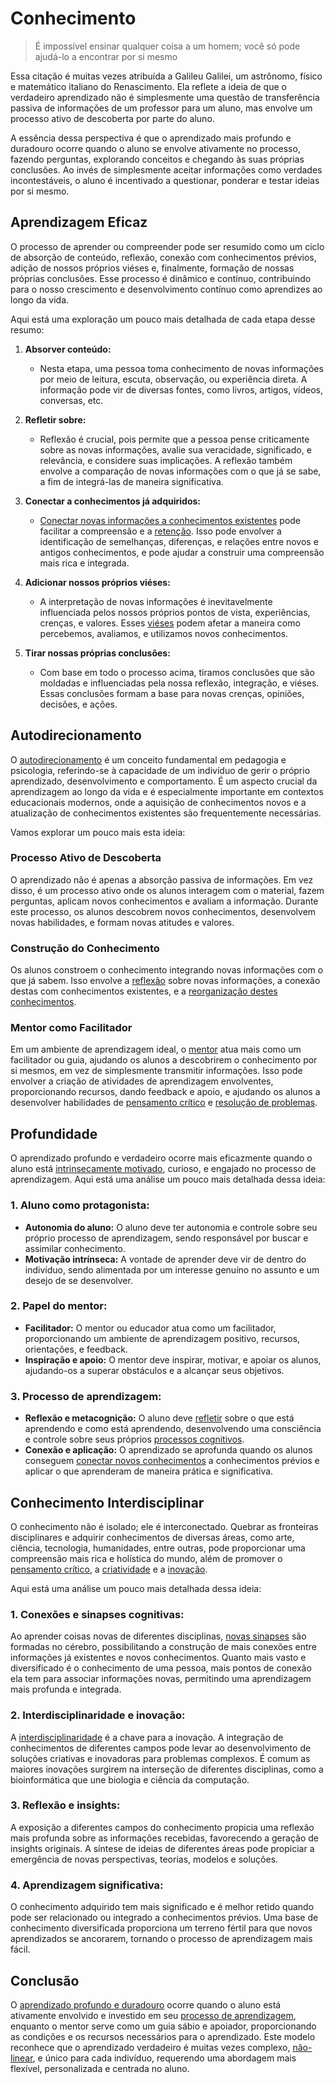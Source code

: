# Conhecimento

> É impossível ensinar qualquer coisa a um homem; você só pode ajudá-lo a encontrar por si mesmo

Essa citação é muitas vezes atribuída a Galileu Galilei, um astrônomo, físico e matemático italiano do Renascimento. Ela reflete a ideia de que o verdadeiro aprendizado não é simplesmente uma questão de transferência passiva de informações de um professor para um aluno, mas envolve um processo ativo de descoberta por parte do aluno.

A essência dessa perspectiva é que o aprendizado mais profundo e duradouro ocorre quando o aluno se envolve ativamente no processo, fazendo perguntas, explorando conceitos e chegando às suas próprias conclusões. Ao invés de simplesmente aceitar informações como verdades incontestáveis, o aluno é incentivado a questionar, ponderar e testar ideias por si mesmo.

## Aprendizagem Eficaz

O processo de aprender ou compreender pode ser resumido como um ciclo de absorção de conteúdo, reflexão, conexão com conhecimentos prévios, adição de nossos próprios viéses e, finalmente, formação de nossas próprias conclusões. Esse processo é dinâmico e contínuo, contribuindo para o nosso crescimento e desenvolvimento contínuo como aprendizes ao longo da vida.

Aqui está uma exploração um pouco mais detalhada de cada etapa desse resumo:

1. **Absorver conteúdo:**
   - Nesta etapa, uma pessoa toma conhecimento de novas informações por meio de leitura, escuta, observação, ou experiência direta. A informação pode vir de diversas fontes, como livros, artigos, vídeos, conversas, etc.

2. **Refletir sobre:**
   - Reflexão é crucial, pois permite que a pessoa pense criticamente sobre as novas informações, avalie sua veracidade, significado, e relevância, e considere suas implicações. A reflexão também envolve a comparação de novas informações com o que já se sabe, a fim de integrá-las de maneira significativa.

3. **Conectar a conhecimentos já adquiridos:**
   - [Conectar novas informações a conhecimentos existentes](/CONTINUOUS_LEARNING.md#conex%C3%B5es-mentais) pode facilitar a compreensão e a [retenção](/CONTINUOUS_LEARNING.md#recupera%C3%A7%C3%A3o-ativa). Isso pode envolver a identificação de semelhanças, diferenças, e relações entre novos e antigos conhecimentos, e pode ajudar a construir uma compreensão mais rica e integrada.

4. **Adicionar nossos próprios viéses:**
   - A interpretação de novas informações é inevitavelmente influenciada pelos nossos próprios pontos de vista, experiências, crenças, e valores. Esses [viéses](https://en.wikipedia.org/wiki/List_of_cognitive_biases) podem afetar a maneira como percebemos, avaliamos, e utilizamos novos conhecimentos.

5. **Tirar nossas próprias conclusões:**
   - Com base em todo o processo acima, tiramos conclusões que são moldadas e influenciadas pela nossa reflexão, integração, e viéses. Essas conclusões formam a base para novas crenças, opiniões, decisões, e ações.

## Autodirecionamento

O [autodirecionamento](https://en.wikipedia.org/wiki/Self-directedness) é um conceito fundamental em pedagogia e psicologia, referindo-se à capacidade de um indivíduo de gerir o próprio aprendizado, desenvolvimento e comportamento. É um aspecto crucial da aprendizagem ao longo da vida e é especialmente importante em contextos educacionais modernos, onde a aquisição de conhecimentos novos e a atualização de conhecimentos existentes são frequentemente necessárias.

Vamos explorar um pouco mais esta ideia:

### Processo Ativo de Descoberta

O aprendizado não é apenas a absorção passiva de informações. Em vez disso, é um processo ativo onde os alunos interagem com o material, fazem perguntas, aplicam novos conhecimentos e avaliam a informação. Durante este processo, os alunos descobrem novos conhecimentos, desenvolvem novas habilidades, e formam novas atitudes e valores.

### Construção do Conhecimento

Os alunos constroem o conhecimento integrando novas informações com o que já sabem. Isso envolve a [reflexão](/CONTINUOUS_LEARNING.md#metacogni%C3%A7%C3%A3o) sobre novas informações, a conexão destas com conhecimentos existentes, e a [reorganização destes conhecimentos](/CONTINUOUS_LEARNING.md#anota%C3%A7%C3%B5es).

### Mentor como Facilitador

Em um ambiente de aprendizagem ideal, o [mentor](https://en.wikipedia.org/wiki/Mentorship) atua mais como um facilitador ou guia, ajudando os alunos a descobrirem o conhecimento por si mesmos, em vez de simplesmente transmitir informações. Isso pode envolver a criação de atividades de aprendizagem envolventes, proporcionando recursos, dando feedback e apoio, e ajudando os alunos a desenvolver habilidades de [pensamento crítico](https://en.wikipedia.org/wiki/Critical_thinking) e [resolução de problemas](/PROBLEM_SOLUTION.md).

## Profundidade

O aprendizado profundo e verdadeiro ocorre mais eficazmente quando o aluno está [intrinsecamente motivado](/PRODUCTIVITY.md#motiva%C3%A7%C3%A3o), curioso, e engajado no processo de aprendizagem. Aqui está uma análise um pouco mais detalhada dessa ideia:

### 1. **Aluno como protagonista:**
   - **Autonomia do aluno:** O aluno deve ter autonomia e controle sobre seu próprio processo de aprendizagem, sendo responsável por buscar e assimilar conhecimento.
   - **Motivação intrínseca:** A vontade de aprender deve vir de dentro do indivíduo, sendo alimentada por um interesse genuíno no assunto e um desejo de se desenvolver.

### 2. **Papel do mentor:**
   - **Facilitador:** O mentor ou educador atua como um facilitador, proporcionando um ambiente de aprendizagem positivo, recursos, orientações, e feedback.
   - **Inspiração e apoio:** O mentor deve inspirar, motivar, e apoiar os alunos, ajudando-os a superar obstáculos e a alcançar seus objetivos.

### 3. **Processo de aprendizagem:**
   - **Reflexão e metacognição:** O aluno deve [refletir](/CONTINUOUS_LEARNING.md#metacogni%C3%A7%C3%A3o) sobre o que está aprendendo e como está aprendendo, desenvolvendo uma consciência e controle sobre seus próprios [processos cognitivos](https://en.wikipedia.org/wiki/Cognition).
   - **Conexão e aplicação:** O aprendizado se aprofunda quando os alunos conseguem [conectar novos conhecimentos](/CONTINUOUS_LEARNING.md#conex%C3%B5es-mentais) a conhecimentos prévios e aplicar o que aprenderam de maneira prática e significativa.

## Conhecimento Interdisciplinar

O conhecimento não é isolado; ele é interconectado. Quebrar as fronteiras disciplinares e adquirir conhecimentos de diversas áreas, como arte, ciência, tecnologia, humanidades, entre outras, pode proporcionar uma compreensão mais rica e holística do mundo, além de promover o [pensamento crítico](https://en.wikipedia.org/wiki/Critical_thinking), a [criatividade](/CHAOS_CREATIVITY.md) e a [inovação](/INNOVATION.md).

Aqui está uma análise um pouco mais detalhada dessa ideia:

### **1. Conexões e sinapses cognitivas:**
Ao aprender coisas novas de diferentes disciplinas, [novas sinapses](https://en.wikipedia.org/wiki/Neuroplasticity) são formadas no cérebro, possibilitando a construção de mais conexões entre informações já existentes e novos conhecimentos. Quanto mais vasto e diversificado é o conhecimento de uma pessoa, mais pontos de conexão ela tem para associar informações novas, permitindo uma aprendizagem mais profunda e integrada.

### **2. Interdisciplinaridade e inovação:**
A [interdisciplinaridade](https://en.wikipedia.org/wiki/Interdisciplinarity) é a chave para a inovação. A integração de conhecimentos de diferentes campos pode levar ao desenvolvimento de soluções criativas e inovadoras para problemas complexos. É comum as maiores inovações surgirem na interseção de diferentes disciplinas, como a bioinformática que une biologia e ciência da computação.

### **3. Reflexão e insights:**
A exposição a diferentes campos do conhecimento propicia uma reflexão mais profunda sobre as informações recebidas, favorecendo a geração de insights originais. A síntese de ideias de diferentes áreas pode propiciar a emergência de novas perspectivas, teorias, modelos e soluções.

### **4. Aprendizagem significativa:**
O conhecimento adquirido tem mais significado e é melhor retido quando pode ser relacionado ou integrado a conhecimentos prévios. Uma base de conhecimento diversificada proporciona um terreno fértil para que novos aprendizados se ancorarem, tornando o processo de aprendizagem mais fácil.

## Conclusão

O [aprendizado profundo e duradouro](https://en.wikipedia.org/wiki/Levels_of_Processing_model) ocorre quando o aluno está ativamente envolvido e investido em seu [processo de aprendizagem](https://en.wikipedia.org/wiki/Learning), enquanto o mentor serve como um guia sábio e apoiador, proporcionando as condições e os recursos necessários para o aprendizado. Este modelo reconhece que o aprendizado verdadeiro é muitas vezes complexo, [não-linear](https://en.wikipedia.org/wiki/Complex_system), e único para cada indivíduo, requerendo uma abordagem mais flexível, personalizada e centrada no aluno.

